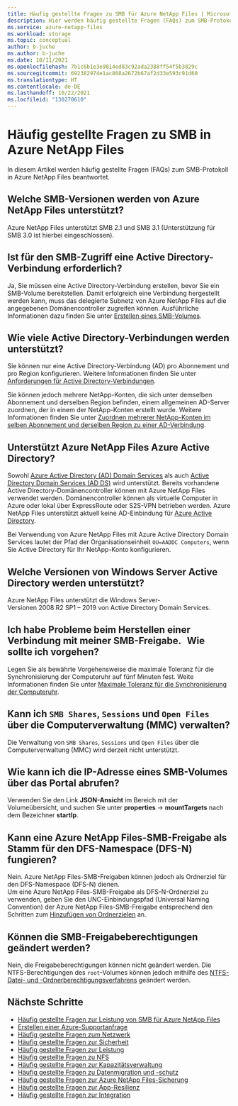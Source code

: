 ```yaml
---
title: Häufig gestellte Fragen zu SMB für Azure NetApp Files | Microsoft-Dokumentation
description: Hier werden häufig gestellte Fragen (FAQs) zum SMB-Protokoll in Azure NetApp Files beantwortet.
ms.service: azure-netapp-files
ms.workload: storage
ms.topic: conceptual
author: b-juche
ms.author: b-juche
ms.date: 10/11/2021
ms.openlocfilehash: 7b1c6b1e3e9814ed83c92ada2388ff54f5b3829c
ms.sourcegitcommit: 692382974e1ac868a2672b67af2d33e593c91d60
ms.translationtype: HT
ms.contentlocale: de-DE
ms.lasthandoff: 10/22/2021
ms.locfileid: "130270610"
---
```

# <a name="smb-faqs-for-azure-netapp-files"></a>Häufig gestellte Fragen zu SMB in Azure NetApp Files

In diesem Artikel werden häufig gestellte Fragen (FAQs) zum SMB-Protokoll in Azure NetApp Files beantwortet.

## <a name="which-smb-versions-are-supported-by-azure-netapp-files"></a>Welche SMB-Versionen werden von Azure NetApp Files unterstützt?

Azure NetApp Files unterstützt SMB 2.1 und SMB 3.1 (Unterstützung für SMB 3.0 ist hierbei eingeschlossen). 

## <a name="is-an-active-directory-connection-required-for-smb-access"></a>Ist für den SMB-Zugriff eine Active Directory-Verbindung erforderlich? 

Ja, Sie müssen eine Active Directory-Verbindung erstellen, bevor Sie ein SMB-Volume bereitstellen. Damit erfolgreich eine Verbindung hergestellt werden kann, muss das delegierte Subnetz von Azure NetApp Files auf die angegebenen Domänencontroller zugreifen können.  Ausführliche Informationen dazu finden Sie unter [Erstellen eines SMB-Volumes](./azure-netapp-files-create-volumes-smb.md). 

## <a name="how-many-active-directory-connections-are-supported"></a>Wie viele Active Directory-Verbindungen werden unterstützt?

Sie können nur eine Active Directory-Verbindung (AD) pro Abonnement und pro Region konfigurieren. Weitere Informationen finden Sie unter [Anforderungen für Active Directory-Verbindungen](create-active-directory-connections.md#requirements-for-active-directory-connections). 

Sie können jedoch mehrere NetApp-Konten, die sich unter demselben Abonnement und derselben Region befinden, einem allgemeinen AD-Server zuordnen, der in einem der NetApp-Konten erstellt wurde. Weitere Informationen finden Sie unter [Zuordnen mehrerer NetApp-Konten im selben Abonnement und derselben Region zu einer AD-Verbindung](create-active-directory-connections.md#shared_ad). 

## <a name="does-azure-netapp-files-support-azure-active-directory"></a>Unterstützt Azure NetApp Files Azure Active Directory? 

Sowohl [Azure Active Directory (AD) Domain Services](../active-directory-domain-services/overview.md) als auch [Active Directory Domain Services (AD DS)](/windows-server/identity/ad-ds/get-started/virtual-dc/active-directory-domain-services-overview) wird unterstützt. Bereits vorhandene Active Directory-Domänencontroller können mit Azure NetApp Files verwendet werden. Domänencontroller können als virtuelle Computer in Azure oder lokal über ExpressRoute oder S2S-VPN betrieben werden. Azure NetApp Files unterstützt aktuell keine AD-Einbindung für [Azure Active Directory](https://azure.microsoft.com/resources/videos/azure-active-directory-overview/).

Bei Verwendung von Azure NetApp Files mit Azure Active Directory Domain Services lautet der Pfad der Organisationseinheit `OU=AADDC Computers`, wenn Sie Active Directory für Ihr NetApp-Konto konfigurieren.

## <a name="what-versions-of-windows-server-active-directory-are-supported"></a>Welche Versionen von Windows Server Active Directory werden unterstützt?

Azure NetApp Files unterstützt die Windows Server-Versionen 2008 R2 SP1 – 2019 von Active Directory Domain Services.

## <a name="im-having-issues-connecting-to-my-smb-share-what-should-i-do"></a>Ich habe Probleme beim Herstellen einer Verbindung mit meiner SMB-Freigabe.   Wie sollte ich vorgehen?

Legen Sie als bewährte Vorgehensweise die maximale Toleranz für die Synchronisierung der Computeruhr auf fünf Minuten fest. Weite Informationen finden Sie unter [Maximale Toleranz für die Synchronisierung der Computeruhr](/previous-versions/windows/it-pro/windows-server-2012-r2-and-2012/jj852172(v=ws.11)). 

## <a name="can-i-manage-smb-shares-sessions-and-open-files-through-computer-management-console-mmc"></a>Kann ich `SMB Shares`, `Sessions` und `Open Files` über die Computerverwaltung (MMC) verwalten?

Die Verwaltung von `SMB Shares`, `Sessions` und `Open Files` über die Computerverwaltung (MMC) wird derzeit nicht unterstützt.

## <a name="how-can-i-obtain-the-ip-address-of-an-smb-volume-via-the-portal"></a>Wie kann ich die IP-Adresse eines SMB-Volumes über das Portal abrufen?

Verwenden Sie den Link **JSON-Ansicht** im Bereich mit der Volumeübersicht, und suchen Sie unter **properties** -> **mountTargets** nach dem Bezeichner **startIp**.

## <a name="can-an-azure-netapp-files-smb-share-act-as-an-dfs-namespace-dfs-n-root"></a>Kann eine Azure NetApp Files-SMB-Freigabe als Stamm für den DFS-Namespace (DFS-N) fungieren?

Nein. Azure NetApp Files-SMB-Freigaben können jedoch als Ordnerziel für den DFS-Namespace (DFS-N) dienen.   
Um eine Azure NetApp Files-SMB-Freigabe als DFS-N-Ordnerziel zu verwenden, geben Sie den UNC-Einbindungspfad (Universal Naming Convention) der Azure NetApp Files-SMB-Freigabe entsprechend den Schritten zum [Hinzufügen von Ordnerzielen](/windows-server/storage/dfs-namespaces/add-folder-targets#to-add-a-folder-target) an.  

## <a name="can-the-smb-share-permissions-be-changed"></a>Können die SMB-Freigabeberechtigungen geändert werden?   

Nein, die Freigabeberechtigungen können nicht geändert werden. Die NTFS-Berechtigungen des `root`-Volumes können jedoch mithilfe des [NTFS-Datei- und -Ordnerberechtigungsverfahrens](azure-netapp-files-create-volumes-smb.md#ntfs-file-and-folder-permissions) geändert werden. 


## <a name="next-steps"></a>Nächste Schritte  

- [Häufig gestellte Fragen zur Leistung von SMB für Azure NetApp Files](azure-netapp-files-smb-performance.md)
- [Erstellen einer Azure-Supportanfrage](../azure-portal/supportability/how-to-create-azure-support-request.md)
- [Häufig gestellte Fragen zum Netzwerk](faq-networking.md)
- [Häufig gestellte Fragen zur Sicherheit](faq-security.md)
- [Häufig gestellte Fragen zur Leistung](faq-performance.md)
- [Häufig gestellte Fragen zu NFS](faq-nfs.md)
- [Häufig gestellte Fragen zur Kapazitätsverwaltung](faq-capacity-management.md)
- [Häufig gestellte Fragen zu Datenmigration und -schutz](faq-data-migration-protection.md)
- [Häufig gestellte Fragen zur Azure NetApp Files-Sicherung](faq-backup.md)
- [Häufig gestellte Fragen zur App-Resilienz](faq-application-resilience.md)
- [Häufig gestellte Fragen zur Integration](faq-integration.md)
